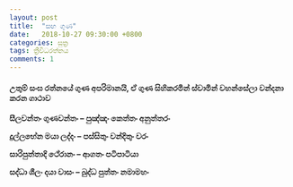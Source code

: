```yaml
---
layout: post
title:  "සඟ ගුණ"
date:   2018-10-27 09:30:00 +0800
categories: සුත්‍ර
tags: ත්‍රීවිධරත්නය
comments: 1
---
```


#### උතුම් සංඝ රත්නයේ ගුණ අපරිමානයි, ඒ ගුණ සිහිකරමින් ස්වාමින් වහන්සේලා වන්දනා කරන ගාථාව

**සීලවන්තං ගුණවන්තං – පුඤ්ඤං කෙත්තං අනුත්තරං**

**දුල්ලභේන මයා ලද්දං – පස්සිතුං වන්දිතුං වරං**

**සාරිපුත්තාදි ථේරානං – ආගතං පටිපාටියා**

**සද්ධා ශීලං දයා වාසං – බුද්ධ පුත්තං නමාමහං**
